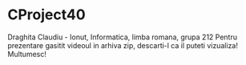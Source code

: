 # CProject40
Draghita Claudiu - Ionut, Informatica, limba romana, grupa 212
Pentru prezentare gasitit videoul in arhiva zip, descarti-l ca il puteti vizualiza! Multumesc!
